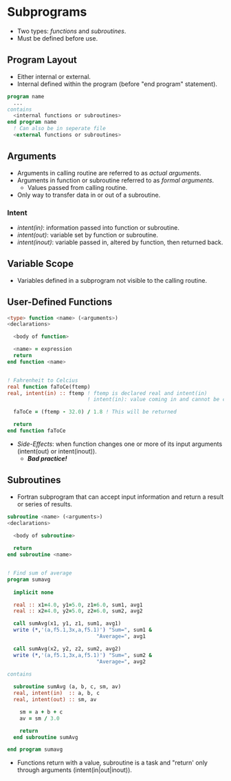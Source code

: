 <!--
  Author: NE- https://github.com/NE-
  Date: 2022 September 05
  Purpose: General Fortran (95/2003/2008) Subprogram Notes.
-->

# Subprograms
- Two types: *functions* and *subroutines*.
- Must be defined before use.

## Program Layout
- Either internal or external.
- Internal defined within the program (before "end program" statement).
```fortran
program name
  ...
contains
  <internal functions or subroutines>
end program name
  ! Can also be in seperate file
  <external functions or subroutines>
```

## Arguments
- Arguments in calling routine are referred to as *actual arguments*.
- Arguments in function or subroutine referred to as *formal arguments*.
  - Values passed from calling routine.
- Only way to transfer data in or out  of a subroutine.

### Intent
- *intent(in)*: information passed into function or subroutine.
- *intent(out)*: variable set by function or subroutine.
- *intent(inout)*: variable passed in, altered by function, then returned back.

## Variable Scope
- Variables defined in a subprogram not visible to the calling routine.

## User-Defined Functions
```fortran
<type> function <name> (<arguments>)
<declarations>

  <body of function>

  <name> = expression
  return
end function <name>


! Fahrenheit to Celcius
real function faToCe(ftemp)
real, intent(in) :: ftemp ! ftemp is declared real and intent(in)
                          ! intent(in): value coming in and cannot be changed

  faToCe = (ftemp - 32.0) / 1.8 ! This will be returned

  return
end function faToCe
```

- *Side-Effects*: when function changes one or more of its input arguments (intent(out) or intent(inout)).
  - **_Bad practice!_**

## Subroutines
- Fortran subprogram that can accept input information and return a result or series of results.
```fortran
subroutine <name> (<arguments>)
<declarations>
  
  <body of subroutine>

  return
end subroutine <name>


! Find sum of average
program sumavg
  
  implicit none

  real :: x1=4.0, y1=5.0, z1=6.0, sum1, avg1
  real :: x2=4.0, y2=5.0, z2=6.0, sum2, avg2

  call sumAvg(x1, y1, z1, sum1, avg1)
  write (*,'(a,f5.1,3x,a,f5.1)') "Sum=", sum1 &
                             "Average=", avg1

  call sumAvg(x2, y2, z2, sum2, avg2)
  write (*,'(a,f5.1,3x,a,f5.1)') "Sum=", sum2 &
                             "Average=", avg2

contains
  
  subroutine sumAvg (a, b, c, sm, av)
  real, intent(in)  :: a, b, c
  real, intent(out) :: sm, av

    sm = a + b + c
    av = sm / 3.0

    return
  end subroutine sumAvg

end program sumavg
```
- Functions return with a value, subroutine is a task and "return' only through arguments (intent(in|out|inout)).